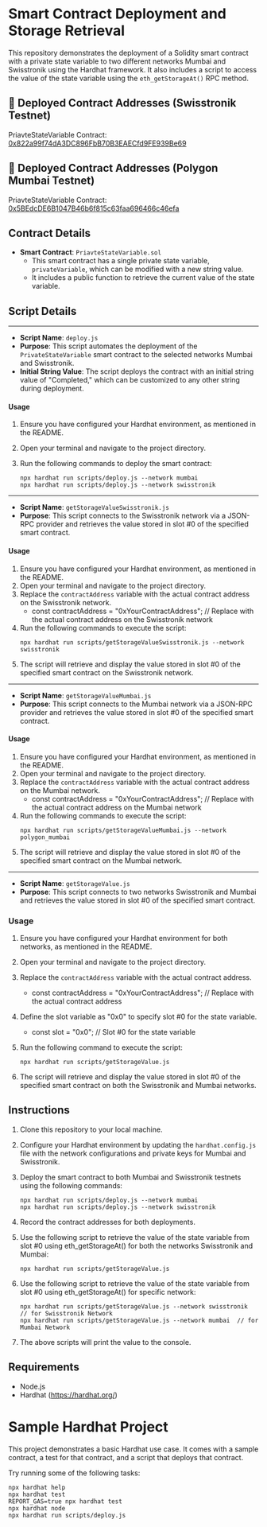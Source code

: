 # Smart Contract Deployment and Storage Retrieval

This repository demonstrates the deployment of a Solidity smart contract with a private state variable to two different networks Mumbai and Swisstronik using the Hardhat framework. It also includes a script to access the value of the state variable using the `eth_getStorageAt()` RPC method.

## 💪 Deployed Contract Addresses (Swisstronik Testnet)
PriavteStateVariable Contract: [0x822a99f74dA3DC896FbB70B3EAECfd9FE939Be69](https://explorer-evm.testnet.swisstronik.com/address/0x822a99f74dA3DC896FbB70B3EAECfd9FE939Be69)

## 💪 Deployed Contract Addresses (Polygon Mumbai Testnet)
PriavteStateVariable Contract: [0x5BEdcDE6B1047B46b6f815c63faa696466c46efa](https://mumbai.polygonscan.com/address/0x5BEdcDE6B1047B46b6f815c63faa696466c46efa)

## Contract Details

- **Smart Contract**: `PriavteStateVariable.sol`
  - This smart contract has a single private state variable, `privateVariable`, which can be modified with a new string value.
  - It includes a public function to retrieve the current value of the state variable.

## Script Details
********************************************************************************************************

- **Script Name**: `deploy.js`
- **Purpose**: This script automates the deployment of the `PrivateStateVariable` smart contract to the selected networks Mumbai and Swisstronik.
- **Initial String Value**: The script deploys the contract with an initial string value of "Completed," which can be customized to any other string during deployment.

#### Usage

1. Ensure you have configured your Hardhat environment, as mentioned in the README.
2. Open your terminal and navigate to the project directory.
3. Run the following commands to deploy the smart contract:

   ```shell
   npx hardhat run scripts/deploy.js --network mumbai
   npx hardhat run scripts/deploy.js --network swisstronik

********************************************************************************************************

- **Script Name**: `getStorageValueSwisstronik.js`
- **Purpose**: This script connects to the Swisstronik network via a JSON-RPC provider and retrieves the value stored in slot #0 of the specified smart contract.

#### Usage

1. Ensure you have configured your Hardhat environment, as mentioned in the README.
2. Open your terminal and navigate to the project directory.
3. Replace the `contractAddress` variable with the actual contract address on the Swisstronik network.
   - const contractAddress = "0xYourContractAddress"; // Replace with the actual contract address on the Swisstronik network
4. Run the following commands to execute the script:
   ```shell
   npx hardhat run scripts/getStorageValueSwisstronik.js --network swisstronik
5. The script will retrieve and display the value stored in slot #0 of the specified smart contract on the Swisstronik network.

********************************************************************************************************

- **Script Name**: `getStorageValueMumbai.js`
- **Purpose**: This script connects to the Mumbai network via a JSON-RPC provider and retrieves the value stored in slot #0 of the specified smart contract.

#### Usage

1. Ensure you have configured your Hardhat environment, as mentioned in the README.
2. Open your terminal and navigate to the project directory.
3. Replace the `contractAddress` variable with the actual contract address on the Mumbai network.
   - const contractAddress = "0xYourContractAddress"; // Replace with the actual contract address on the Mumbai network
4. Run the following commands to execute the script:
   ```shell
   npx hardhat run scripts/getStorageValueMumbai.js --network polygon_mumbai
5. The script will retrieve and display the value stored in slot #0 of the specified smart contract on the Mumbai network.

********************************************************************************************************

- **Script Name**: `getStorageValue.js`
- **Purpose**: This script connects to two networks Swisstronik and Mumbai and retrieves the value stored in slot #0 of the specified smart contract.

### Usage

1. Ensure you have configured your Hardhat environment for both networks, as mentioned in the README.

2. Open your terminal and navigate to the project directory.

3. Replace the `contractAddress` variable with the actual contract address.
   - const contractAddress = "0xYourContractAddress"; // Replace with the actual contract address

4. Define the slot variable as "0x0" to specify slot #0 for the state variable.
    - const slot = "0x0"; // Slot #0 for the state variable

5. Run the following command to execute the script:
   ```shell
   npx hardhat run scripts/getStorageValue.js

6. The script will retrieve and display the value stored in slot #0 of the specified smart contract on both the Swisstronik and Mumbai networks.

## Instructions

1. Clone this repository to your local machine.
2. Configure your Hardhat environment by updating the `hardhat.config.js` file with the network configurations and private keys for Mumbai and Swisstronik.
3. Deploy the smart contract to both Mumbai and Swisstronik testnets using the following commands:

   ```shell
   npx hardhat run scripts/deploy.js --network mumbai
   npx hardhat run scripts/deploy.js --network swisstronik

4. Record the contract addresses for both deployments.

5. Use the following script to retrieve the value of the state variable from slot #0 using eth_getStorageAt() for both the networks Swisstronik and Mumbai:
    ```shell
    npx hardhat run scripts/getStorageValue.js

6. Use the following script to retrieve the value of the state variable from slot #0 using eth_getStorageAt() for specific network:
    ```shell
    npx hardhat run scripts/getStorageValue.js --network swisstronik  // for Swisstronik Network
    npx hardhat run scripts/getStorageValue.js --network mumbai  // for Mumbai Network

7. The above scripts will print the value to the console.

## Requirements
- Node.js
- Hardhat (https://hardhat.org/)

# Sample Hardhat Project

This project demonstrates a basic Hardhat use case. It comes with a sample contract, a test for that contract, and a script that deploys that contract.

Try running some of the following tasks:

```shell
npx hardhat help
npx hardhat test
REPORT_GAS=true npx hardhat test
npx hardhat node
npx hardhat run scripts/deploy.js
```